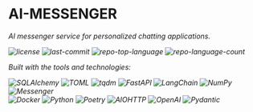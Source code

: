 <div id="top">

<!-- HEADER STYLE: MODERN -->
<div align="left" style="position: relative; width: 100%; height: 100%; ">

# AI-MESSENGER

<em>AI messenger service for personalized chatting applications.<em>

<!-- BADGES -->
<img src="https://img.shields.io/github/license/timfdev/ai-messenger?style=flat&logo=opensourceinitiative&logoColor=white&color=0080ff" alt="license">
<img src="https://img.shields.io/github/last-commit/timfdev/ai-messenger?style=flat&logo=git&logoColor=white&color=0080ff" alt="last-commit">
<img src="https://img.shields.io/github/languages/top/timfdev/ai-messenger?style=flat&color=0080ff" alt="repo-top-language">
<img src="https://img.shields.io/github/languages/count/timfdev/ai-messenger?style=flat&color=0080ff" alt="repo-language-count">

<em>Built with the tools and technologies:</em>

<img src="https://img.shields.io/badge/SQLAlchemy-D71F00.svg?style=flat&logo=SQLAlchemy&logoColor=white" alt="SQLAlchemy">
<img src="https://img.shields.io/badge/TOML-9C4121.svg?style=flat&logo=TOML&logoColor=white" alt="TOML">
<img src="https://img.shields.io/badge/tqdm-FFC107.svg?style=flat&logo=tqdm&logoColor=black" alt="tqdm">
<img src="https://img.shields.io/badge/FastAPI-009688.svg?style=flat&logo=FastAPI&logoColor=white" alt="FastAPI">
<img src="https://img.shields.io/badge/LangChain-1C3C3C.svg?style=flat&logo=LangChain&logoColor=white" alt="LangChain">
<img src="https://img.shields.io/badge/NumPy-013243.svg?style=flat&logo=NumPy&logoColor=white" alt="NumPy">
<img src="https://img.shields.io/badge/Messenger-00B2FF.svg?style=flat&logo=Messenger&logoColor=white" alt="Messenger">
<br>
<img src="https://img.shields.io/badge/Docker-2496ED.svg?style=flat&logo=Docker&logoColor=white" alt="Docker">
<img src="https://img.shields.io/badge/Python-3776AB.svg?style=flat&logo=Python&logoColor=white" alt="Python">
<img src="https://img.shields.io/badge/Poetry-60A5FA.svg?style=flat&logo=Poetry&logoColor=white" alt="Poetry">
<img src="https://img.shields.io/badge/AIOHTTP-2C5BB4.svg?style=flat&logo=AIOHTTP&logoColor=white" alt="AIOHTTP">
<img src="https://img.shields.io/badge/OpenAI-412991.svg?style=flat&logo=OpenAI&logoColor=white" alt="OpenAI">
<img src="https://img.shields.io/badge/Pydantic-E92063.svg?style=flat&logo=Pydantic&logoColor=white" alt="Pydantic">

</div>
</div>
<br clear="right">

---

## Table of Contents

<details>
<summary>Table of Contents</summary>

- [Table of Contents](#table-of-contents)
- [Overview](#overview)
- [Features](#features)
- [Project Index](#project-index)
- [Getting Started](#getting-started)
  - [Prerequisites](#prerequisites)
  - [Installation](#installation)
  - [Usage](#usage)

</details>

---

## Overview

ai-messenger is a simple implementation of a messenger service for [tinder-ai](https://github.com/timfdev/tinder-ai)

## Features

|     | Feature             | Description                                                                    |
| :-- | :------------------ | :----------------------------------------------------------------------------- |
| 💬  | Message Generation  | Two endpoints: `/generate/opener` and `/generate/reply` for conversation flow. |
| 👤  | Profile-Based       | Accepts detailed user profiles to personalize message output.                  |
| 🕓  | Conversation Memory | Stores and retrieves chat history via a database.                              |
| 📍  | Location Awareness  | Integrates Google Maps API to handle place mentions in messages.               |
| 🤖  | Smart Agent         | Uses LangChain to manage context and determine meeting readiness.              |
| 🛠️  | Tools Integration   | Includes place lookup and detail fetch tools within the agent pipeline.        |
|     |

---

### Project Index

<details open>
	<summary><b><code>AI-MESSENGER/</code></b></summary>
	<!-- __root__ Submodule -->
	<details>
		<summary><b>__root__</b></summary>
		<blockquote>
			<div class='directory-path' style='padding: 8px 0; color: #666;'>
				<code><b>⦿ __root__</b></code>
			<table style='width: 100%; border-collapse: collapse;'>
			<thead>
				<tr style='background-color: #f8f9fa;'>
					<th style='width: 30%; text-align: left; padding: 8px;'>File Name</th>
					<th style='text-align: left; padding: 8px;'>Summary</th>
				</tr>
			</thead>
				<tr style='border-bottom: 1px solid #eee;'>
					<td style='padding: 8px;'><b><a href='https://github.com/timfdev/ai-messenger/blob/master/requirements.txt'>requirements.txt</a></b></td>
					<td style='padding: 8px;'>Define dependencies for Python packages in the requirements.txt file based on specified versions and conditions.</td>
				</tr>
				<tr style='border-bottom: 1px solid #eee;'>
					<td style='padding: 8px;'><b><a href='https://github.com/timfdev/ai-messenger/blob/master/Dockerfile'>Dockerfile</a></b></td>
					<td style='padding: 8px;'>- Define the Docker environment for the Python application, setting up dependencies, paths, and ports<br>- Organize the project structure, ensuring proper isolation and access to shared resources<br>- Streamline deployment and execution with defined configurations.</td>
				</tr>
				<tr style='border-bottom: 1px solid #eee;'>
					<td style='padding: 8px;'><b><a href='https://github.com/timfdev/ai-messenger/blob/master/Makefile'>Makefile</a></b></td>
					<td style='padding: 8px;'>- Clean-db, init-db, reset-db, test-agent<br>- Use these commands to maintain and test the database effectively.</td>
				</tr>
				<tr style='border-bottom: 1px solid #eee;'>
					<td style='padding: 8px;'><b><a href='https://github.com/timfdev/ai-messenger/blob/master/docker-compose.yml'>docker-compose.yml</a></b></td>
					<td style='padding: 8px;'>- Define a service named messenger in the docker-compose.yml file<br>- It builds an image using the specified Dockerfile, exposes port 8080, loads environment variables from.env, and mounts a volume for the messenger-db-data<br>- This service configuration sets up the necessary environment for the messenger application to run within the project architecture.</td>
				</tr>
				<tr style='border-bottom: 1px solid #eee;'>
					<td style='padding: 8px;'><b><a href='https://github.com/timfdev/ai-messenger/blob/master/pyproject.toml'>pyproject.toml</a></b></td>
					<td style='padding: 8px;'>- Define the projects dependencies and configuration settings in the pyproject.toml file<br>- This file specifies the project name, version, authors, and required packages<br>- It sets up the environment for the AI Messenger application, including Python version, FastAPI framework, and various libraries for language processing and mapping functionalities.</td>
				</tr>
				<tr style='border-bottom: 1px solid #eee;'>
					<td style='padding: 8px;'><b><a href='https://github.com/timfdev/ai-messenger/blob/master/main.py'>main.py</a></b></td>
					<td style='padding: 8px;'>Authenticate and initiate a session using mock messenger service in the Tinder AI project.</td>
				</tr>
			</table>
		</blockquote>
	</details>
	<!-- app Submodule -->
	<details>
		<summary><b>app</b></summary>
		<blockquote>
			<div class='directory-path' style='padding: 8px 0; color: #666;'>
				<code><b>⦿ app</b></code>
			<table style='width: 100%; border-collapse: collapse;'>
			<thead>
				<tr style='background-color: #f8f9fa;'>
					<th style='width: 30%; text-align: left; padding: 8px;'>File Name</th>
					<th style='text-align: left; padding: 8px;'>Summary</th>
				</tr>
			</thead>
				<tr style='border-bottom: 1px solid #eee;'>
					<td style='padding: 8px;'><b><a href='https://github.com/timfdev/ai-messenger/blob/master/app/main.py'>main.py</a></b></td>
					<td style='padding: 8px;'>- Define a FastAPI instance for a Messenger Service API, including health check endpoints and a message router for versioned messaging functionality<br>- The API is configured with a specified title, description, version, and server details<br>- When executed, the app runs on the specified host and port using uvicorn.</td>
				</tr>
				<tr style='border-bottom: 1px solid #eee;'>
					<td style='padding: 8px;'><b><a href='https://github.com/timfdev/ai-messenger/blob/master/app/dependencies.py'>dependencies.py</a></b></td>
					<td style='padding: 8px;'>- Manage the lifespan of the DatingAgent within the FastAPI app by creating and shutting down the agent appropriately<br>- The <code>dependencies.py</code> file sets up the DatingAgent with the personal profile and provides a method to retrieve the DatingAgent instance when needed<br>- This ensures seamless integration of the DatingAgent functionality within the app architecture.</td>
				</tr>
			</table>
			<!-- v1 Submodule -->
			<details>
				<summary><b>v1</b></summary>
				<blockquote>
					<div class='directory-path' style='padding: 8px 0; color: #666;'>
						<code><b>⦿ app.v1</b></code>
					<!-- endpoints Submodule -->
					<details>
						<summary><b>endpoints</b></summary>
						<blockquote>
							<div class='directory-path' style='padding: 8px 0; color: #666;'>
								<code><b>⦿ app.v1.endpoints</b></code>
							<table style='width: 100%; border-collapse: collapse;'>
							<thead>
								<tr style='background-color: #f8f9fa;'>
									<th style='width: 30%; text-align: left; padding: 8px;'>File Name</th>
									<th style='text-align: left; padding: 8px;'>Summary</th>
								</tr>
							</thead>
								<tr style='border-bottom: 1px solid #eee;'>
									<td style='padding: 8px;'><b><a href='https://github.com/timfdev/ai-messenger/blob/master/app/v1/endpoints/message.py'>message.py</a></b></td>
									<td style='padding: 8px;'>- Generate opening and reply messages based on user profiles and conversation history<br>- Handles exceptions like MatchReadyException and provides appropriate HTTP status codes for errors<br>- Uses FastAPI for routing and dependency injection for agent handling<br>- Logs errors for debugging purposes.</td>
								</tr>
							</table>
						</blockquote>
					</details>
				</blockquote>
			</details>
			<!-- src Submodule -->
			<details>
				<summary><b>src</b></summary>
				<blockquote>
					<div class='directory-path' style='padding: 8px 0; color: #666;'>
						<code><b>⦿ app.src</b></code>
					<table style='width: 100%; border-collapse: collapse;'>
					<thead>
						<tr style='background-color: #f8f9fa;'>
							<th style='width: 30%; text-align: left; padding: 8px;'>File Name</th>
							<th style='text-align: left; padding: 8px;'>Summary</th>
						</tr>
					</thead>
						<tr style='border-bottom: 1px solid #eee;'>
							<td style='padding: 8px;'><b><a href='https://github.com/timfdev/ai-messenger/blob/master/app/src/agents.py'>agents.py</a></b></td>
							<td style='padding: 8px;'>- Create an AI-powered dating agent that manages conversations, evaluates meeting readiness, and refines responses for engaging interactions<br>- The agent interacts with users, handles messages, and updates conversation states based on user profiles and message history<br>- It utilizes tools, prompts, and memory to facilitate natural and meaningful conversations, enhancing the overall user experience.</td>
						</tr>
						<tr style='border-bottom: 1px solid #eee;'>
							<td style='padding: 8px;'><b><a href='https://github.com/timfdev/ai-messenger/blob/master/app/src/prompts.py'>prompts.py</a></b></td>
							<td style='padding: 8px;'>- Generate task prompts, dating agent prompts, refinement prompts, and readiness prompts based on user profiles and conversation analysis<br>- These prompts guide natural, engaging, and authentic interactions, ensuring concise, playful, and context-aware messaging.</td>
						</tr>
						<tr style='border-bottom: 1px solid #eee;'>
							<td style='padding: 8px;'><b><a href='https://github.com/timfdev/ai-messenger/blob/master/app/src/profiles.py'>profiles.py</a></b></td>
							<td style='padding: 8px;'>Define the main user profile data for matching within the apps architecture.</td>
						</tr>
						<tr style='border-bottom: 1px solid #eee;'>
							<td style='padding: 8px;'><b><a href='https://github.com/timfdev/ai-messenger/blob/master/app/src/tools.py'>tools.py</a></b></td>
							<td style='padding: 8px;'>- Implementing tools for location-based services, the code in tools.py facilitates searching for nearby venues and retrieving details about specific places<br>- It leverages Google Maps API to provide top venue suggestions based on user coordinates and specified criteria<br>- Additionally, it enables users to access detailed information about a particular place by name and area input.</td>
						</tr>
					</table>
				</blockquote>
			</details>
			<!-- db Submodule -->
			<details>
				<summary><b>db</b></summary>
				<blockquote>
					<div class='directory-path' style='padding: 8px 0; color: #666;'>
						<code><b>⦿ app.db</b></code>
					<table style='width: 100%; border-collapse: collapse;'>
					<thead>
						<tr style='background-color: #f8f9fa;'>
							<th style='width: 30%; text-align: left; padding: 8px;'>File Name</th>
							<th style='text-align: left; padding: 8px;'>Summary</th>
						</tr>
					</thead>
						<tr style='border-bottom: 1px solid #eee;'>
							<td style='padding: 8px;'><b><a href='https://github.com/timfdev/ai-messenger/blob/master/app/db/database.py'>database.py</a></b></td>
							<td style='padding: 8px;'>- Initialize and manage the database for the project<br>- Create tables, establish a database connection, and provide functions to interact with the database<br>- Includes methods to reset and clear data<br>- The file sets up the database structure and operations, ensuring smooth data management within the application.</td>
						</tr>
						<tr style='border-bottom: 1px solid #eee;'>
							<td style='padding: 8px;'><b><a href='https://github.com/timfdev/ai-messenger/blob/master/app/db/models.py'>models.py</a></b></td>
							<td style='padding: 8px;'>- Define database models for chat conversations and messages, facilitating storage and retrieval of chat data<br>- Includes functions to convert database entities to higher-level conversation states and messages<br>- Supports seamless integration with other components for a comprehensive chat application.</td>
						</tr>
					</table>
				</blockquote>
			</details>
			<!-- schemas Submodule -->
			<details>
				<summary><b>schemas</b></summary>
				<blockquote>
					<div class='directory-path' style='padding: 8px 0; color: #666;'>
						<code><b>⦿ app.schemas</b></code>
					<table style='width: 100%; border-collapse: collapse;'>
					<thead>
						<tr style='background-color: #f8f9fa;'>
							<th style='width: 30%; text-align: left; padding: 8px;'>File Name</th>
							<th style='text-align: left; padding: 8px;'>Summary</th>
						</tr>
					</thead>
						<tr style='border-bottom: 1px solid #eee;'>
							<td style='padding: 8px;'><b><a href='https://github.com/timfdev/ai-messenger/blob/master/app/schemas/models.py'>models.py</a></b></td>
							<td style='padding: 8px;'>- Define a model for evaluating meeting readiness based on message analysis<br>- Include fields for readiness status and rationale<br>- Implement a dataclass for managing conversation state, tracking messages, and readiness status<br>- Utilize a memory buffer for chat history storage.</td>
						</tr>
					</table>
				</blockquote>
			</details>
		</blockquote>
	</details>
	<!-- shared Submodule -->
	<details>
		<summary><b>shared</b></summary>
		<blockquote>
			<div class='directory-path' style='padding: 8px 0; color: #666;'>
				<code><b>⦿ shared</b></code>
			<table style='width: 100%; border-collapse: collapse;'>
			<thead>
				<tr style='background-color: #f8f9fa;'>
					<th style='width: 30%; text-align: left; padding: 8px;'>File Name</th>
					<th style='text-align: left; padding: 8px;'>Summary</th>
				</tr>
			</thead>
				<tr style='border-bottom: 1px solid #eee;'>
					<td style='padding: 8px;'><b><a href='https://github.com/timfdev/ai-messenger/blob/master/shared/exceptions.py'>exceptions.py</a></b></td>
					<td style='padding: 8px;'>- Define a custom exception, MatchReadyException, signaling a match is already prepared for a meeting<br>- It accepts either a ConversationState object or a string message<br>- The exception message includes details about the ready match.</td>
				</tr>
				<tr style='border-bottom: 1px solid #eee;'>
					<td style='padding: 8px;'><b><a href='https://github.com/timfdev/ai-messenger/blob/master/shared/models.py'>models.py</a></b></td>
					<td style='padding: 8px;'>- Define models for messaging and matching profiles<br>- The <code>Message</code> class represents a message with its direction, while <code>MatchProfile</code> captures details about a users profile and messages<br>- <code>OpeningMessageRequest</code> and <code>ReplyRequest</code> are used for message interactions<br>- These models structure data for messaging functionality within the project.</td>
				</tr>
			</table>
		</blockquote>
	</details>
</details>

---

## Getting Started

### Prerequisites

This project requires the following dependencies:

- **Programming Language:** Python
- **Package Manager:** Pip, Poetry
- **Container Runtime:** Docker

### Installation

Build ai-messenger from the source and intsall dependencies:

1. **Clone the repository:**

   ```sh
   ❯ git clone https://github.com/timfdev/ai-messenger
   ```

2. **Navigate to the project directory:**

   ```sh
   ❯ cd ai-messenger
   ```

3. **Install the dependencies:**

   **Using [docker](https://www.docker.com/):**

   ```sh
   ❯ docker build -t timfdev/ai-messenger .
   ```

   **Using [pip](https://pypi.org/project/pip/):**

   ```sh
   ❯ pip install -r requirements.txt
   ```

   **Using [poetry](https://python-poetry.org/):**

   ```sh
   ❯ poetry install
   ```

### Usage

Run the project with:

**Using [docker](https://www.docker.com/):**

```sh
docker compose up --build
```

[back-to-top]: https://img.shields.io/badge/-BACK_TO_TOP-151515?style=flat-square

---

